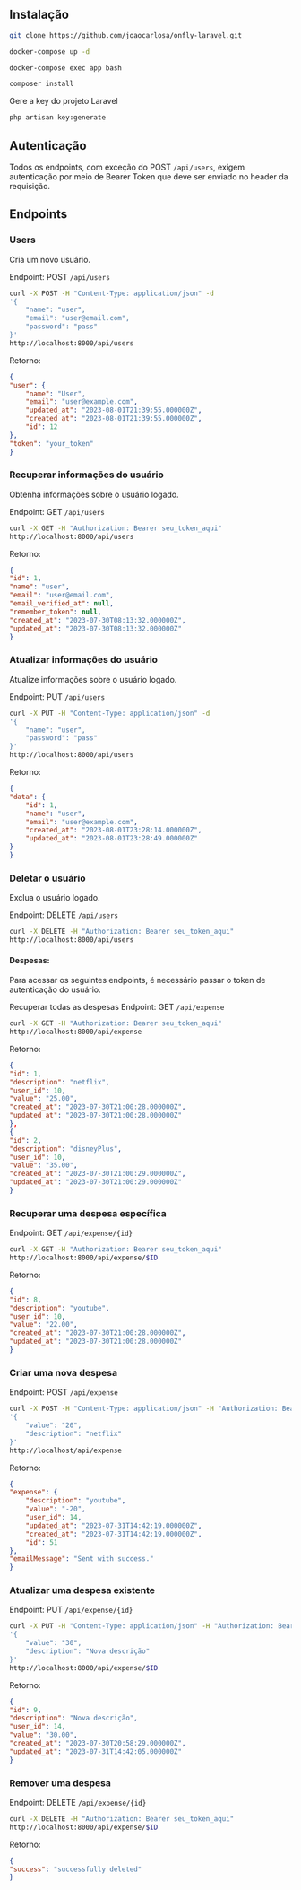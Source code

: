 ## Instalação
```sh
git clone https://github.com/joaocarlosa/onfly-laravel.git
```

```sh
docker-compose up -d
```

```sh
docker-compose exec app bash
```

```sh
composer install
```


Gere a key do projeto Laravel
```sh
php artisan key:generate
```

## Autenticação

Todos os endpoints, com exceção do POST `/api/users`, exigem autenticação por meio de Bearer Token que deve ser enviado no header da requisição.

## Endpoints

### Users

Cria um novo usuário.

Endpoint: POST `/api/users`

```sh
curl -X POST -H "Content-Type: application/json" -d
'{
	"name": "user",
    "email": "user@email.com",
    "password": "pass"
}'
http://localhost:8000/api/users


```
Retorno:

```json
{
"user": {
    "name": "User",
    "email": "user@example.com",
    "updated_at": "2023-08-01T21:39:55.000000Z",
    "created_at": "2023-08-01T21:39:55.000000Z",
    "id": 12
},
"token": "your_token"
}
```

### Recuperar informações do usuário
Obtenha informações sobre o usuário logado.

Endpoint: GET `/api/users`

```sh
curl -X GET -H "Authorization: Bearer seu_token_aqui"
http://localhost:8000/api/users

```
Retorno:

```json
{
"id": 1,
"name": "user",
"email": "user@email.com",
"email_verified_at": null,
"remember_token": null,
"created_at": "2023-07-30T08:13:32.000000Z",
"updated_at": "2023-07-30T08:13:32.000000Z"
}
```

### Atualizar informações do usuário
Atualize informações sobre o usuário logado.

Endpoint: PUT `/api/users`

```sh
curl -X PUT -H "Content-Type: application/json" -d
'{
	"name": "user",
    "password": "pass"
}'
http://localhost:8000/api/users
```

Retorno:

```json
{
"data": {
    "id": 1,
    "name": "user",
    "email": "user@example.com",
    "created_at": "2023-08-01T23:28:14.000000Z",
    "updated_at": "2023-08-01T23:28:49.000000Z"
}
}
```
### Deletar o usuário
Exclua o usuário logado.

Endpoint: DELETE `/api/users`

```sh
curl -X DELETE -H "Authorization: Bearer seu_token_aqui"
http://localhost:8000/api/users

```

#### Despesas:

Para acessar os seguintes endpoints, é necessário passar o token de autenticação do usuário.

Recuperar todas as despesas
Endpoint: GET `/api/expense`


```sh
curl -X GET -H "Authorization: Bearer seu_token_aqui"
http://localhost:8000/api/expense

```

Retorno:

```json
{
"id": 1,
"description": "netflix",
"user_id": 10,
"value": "25.00",
"created_at": "2023-07-30T21:00:28.000000Z",
"updated_at": "2023-07-30T21:00:28.000000Z"
},
{
"id": 2,
"description": "disneyPlus",
"user_id": 10,
"value": "35.00",
"created_at": "2023-07-30T21:00:29.000000Z",
"updated_at": "2023-07-30T21:00:29.000000Z"
}

```

### Recuperar uma despesa específica
Endpoint: GET `/api/expense/{id}`

```sh
curl -X GET -H "Authorization: Bearer seu_token_aqui"
http://localhost:8000/api/expense/$ID

```

Retorno:

```json
{ 
"id": 8,
"description": "youtube",
"user_id": 10,
"value": "22.00",
"created_at": "2023-07-30T21:00:28.000000Z",
"updated_at": "2023-07-30T21:00:28.000000Z"
}
```


### Criar uma nova despesa
Endpoint: POST `/api/expense`

```sh
curl -X POST -H "Content-Type: application/json" -H "Authorization: Bearer seu_token_aqui" -d
'{
	"value": "20",
	"description": "netflix"
}'
http://localhost/api/expense

```

Retorno:

```json
{
"expense": {
    "description": "youtube",
    "value": "-20",
    "user_id": 14,
    "updated_at": "2023-07-31T14:42:19.000000Z",
    "created_at": "2023-07-31T14:42:19.000000Z",
    "id": 51
},
"emailMessage": "Sent with success."
}
```


### Atualizar uma despesa existente
Endpoint: PUT `/api/expense/{id}`

```sh
curl -X PUT -H "Content-Type: application/json" -H "Authorization: Bearer seu_token_aqui" -d
'{
	"value": "30",
	"description": "Nova descrição"
}'
http://localhost:8000/api/expense/$ID

```
Retorno:

```json
{
"id": 9,
"description": "Nova descrição",
"user_id": 14,
"value": "30.00",
"created_at": "2023-07-30T20:58:29.000000Z",
"updated_at": "2023-07-31T14:42:05.000000Z"
}

```

### Remover uma despesa
Endpoint: DELETE `/api/expense/{id}`

```sh
curl -X DELETE -H "Authorization: Bearer seu_token_aqui"
http://localhost:8000/api/expense/$ID

```

Retorno:

```json
{
"success": "successfully deleted"
}
```